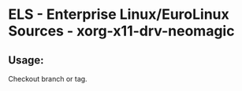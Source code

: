 # ELS - Enterprise Linux/EuroLinux Sources - xorg-x11-drv-neomagic 
## Usage:
  Checkout branch or tag.
